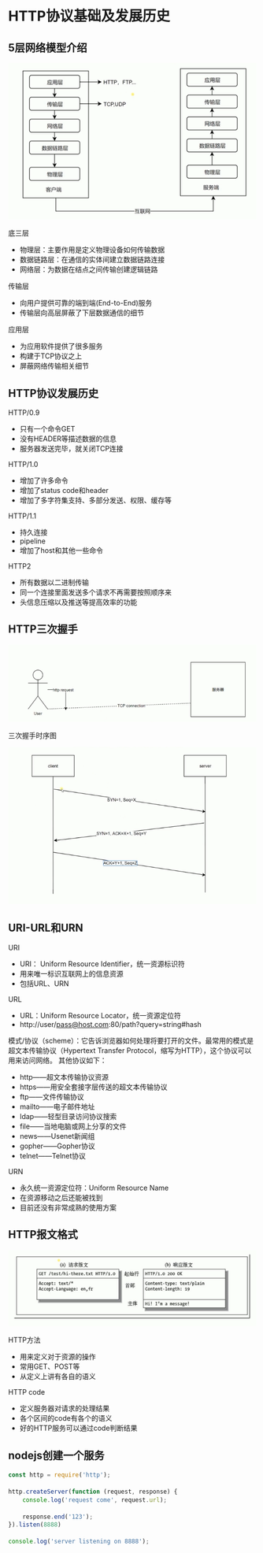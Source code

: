 # HTTP协议基础及发展历史


## 5层网络模型介绍

![5-http](./img/5-http.png)


底三层
- 物理层：主要作用是定义物理设备如何传输数据
- 数据链路层：在通信的实体间建立数据链路连接
- 网络层：为数据在结点之间传输创建逻辑链路


传输层
- 向用户提供可靠的端到端(End-to-End)服务
- 传输层向高层屏蔽了下层数据通信的细节

应用层
- 为应用软件提供了很多服务
- 构建于TCP协议之上
- 屏蔽网络传输相关细节


## HTTP协议发展历史


HTTP/0.9
- 只有一个命令GET
- 没有HEADER等描述数据的信息
- 服务器发送完毕，就关闭TCP连接

HTTP/1.0
- 增加了许多命令
- 增加了status code和header
- 增加了多字符集支持、多部分发送、权限、缓存等

HTTP/1.1
- 持久连接
- pipeline
- 增加了host和其他一些命令


HTTP2
- 所有数据以二进制传输
- 同一个连接里面发送多个请求不再需要按照顺序来
- 头信息压缩以及推送等提高效率的功能


## HTTP三次握手


![](./img/tcp-conne.png)


三次握手时序图

![](./img/client-server.png)



## URI-URL和URN

URI
- URI： Uniform Resource Identifier，统一资源标识符
- 用来唯一标识互联网上的信息资源
- 包括URL、URN

URL
- URL：Uniform Resource Locator，统一资源定位符
- http://user/pass@host.com:80/path?query=string#hash



模式/协议（scheme）：它告诉浏览器如何处理将要打开的文件。最常用的模式是超文本传输协议（Hypertext Transfer Protocol，缩写为HTTP），这个协议可以用来访问网络。 其他协议如下：
- http——超文本传输协议资源
- https——用安全套接字层传送的超文本传输协议
- ftp——文件传输协议
- mailto——电子邮件地址
- ldap——轻型目录访问协议搜索
- file——当地电脑或网上分享的文件
- news——Usenet新闻组
- gopher——Gopher协议
- telnet——Telnet协议


URN
- 永久统一资源定位符：Uniform Resource Name
- 在资源移动之后还能被找到
- 目前还没有非常成熟的使用方案



## HTTP报文格式

![](./img/baowen.png)


HTTP方法
- 用来定义对于资源的操作
- 常用GET、POST等
- 从定义上讲有各自的语义

HTTP code
- 定义服务器对请求的处理结果
- 各个区间的code有各个的语义
- 好的HTTP服务可以通过code判断结果


## nodejs创建一个服务

```js
const http = require('http');

http.createServer(function (request, response) {
    console.log('request come', request.url);

    response.end('123');
}).listen(8888)

console.log('server listening on 8888');
```
